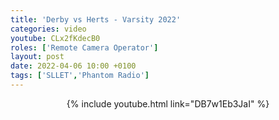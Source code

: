 ```yaml
---
title: 'Derby vs Herts - Varsity 2022'
categories: video
youtube: CLx2fKdecB0
roles: ['Remote Camera Operator']
layout: post
date: 2022-04-06 10:00 +0100
tags: ['SLLET','Phantom Radio']
---
```


<div style="text-align:center">{% include youtube.html link="DB7w1Eb3JaI" %}</div>